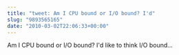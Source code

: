 ```yaml
---
title: "tweet: Am I CPU bound or I/O bound? I'd"
slug: "9893565165"
date: "2010-03-02T22:06:33+00:00"
---
```

Am I CPU bound or I/O bound? I'd like to think I/O bound...
